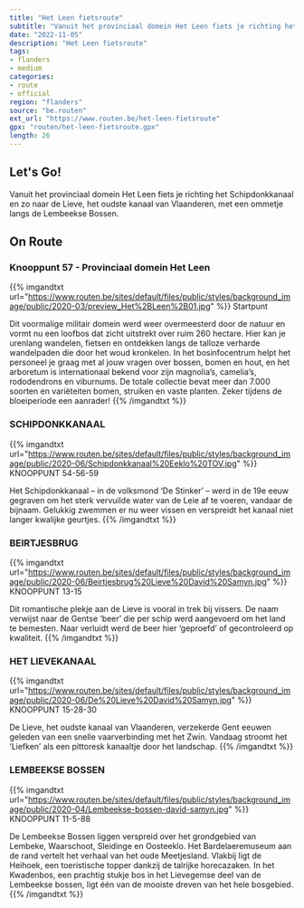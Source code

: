 ```yaml
---
title: "Het Leen fietsroute"
subtitle: "Vanuit het provinciaal domein Het Leen fiets je richting het Schipdonkkanaal en zo naar de Lieve, het oudste kanaal van Vlaanderen, met een ommetje langs de Lembeekse Bossen"
date: "2022-11-05"
description: "Het Leen fietsroute"
tags:
- flanders
- medium
categories:
- route
- official
region: "flanders"
source: "be.routen"
ext_url: "https://www.routen.be/het-leen-fietsroute"
gpx: "routen/het-leen-fietsroute.gpx"
length: 26
---
```


## Let's Go!

Vanuit het provinciaal domein Het Leen fiets je richting het Schipdonkkanaal en zo naar de Lieve, het oudste kanaal van Vlaanderen, met een ommetje langs de Lembeekse Bossen.

## On Route

### Knooppunt 57 - Provinciaal domein Het Leen

{{% imgandtxt url="https://www.routen.be/sites/default/files/public/styles/background_image/public/2020-03/preview_Het%2BLeen%2B01.jpg" %}}
Startpunt

Dit voormalige militair domein werd weer overmeesterd door de natuur en vormt nu een loofbos dat zicht uitstrekt over ruim 260 hectare. Hier kan je urenlang wandelen, fietsen en ontdekken langs de talloze verharde wandelpaden die door het woud kronkelen. In het bosinfocentrum helpt het personeel je graag met al jouw vragen over bossen, bomen en hout, en het arboretum is internationaal bekend voor zijn magnolia’s, camelia’s, rododendrons en viburnums. De totale collectie bevat meer dan 7.000 soorten en variëteiten bomen, struiken en vaste planten. Zeker tijdens de bloeiperiode een aanrader!
{{% /imgandtxt %}}

### SCHIPDONKKANAAL

{{% imgandtxt url="https://www.routen.be/sites/default/files/public/styles/background_image/public/2020-06/Schipdonkkanaal%20Eeklo%20TOV.jpg" %}}
KNOOPPUNT 54-56-59

Het Schipdonkkanaal – in de volksmond ‘De Stinker’ – werd in de 19e eeuw gegraven om het sterk vervuilde water van de Leie af te voeren, vandaar de bijnaam. Gelukkig zwemmen er nu weer vissen en verspreidt het kanaal niet langer kwalijke geurtjes.
{{% /imgandtxt %}}

### BEIRTJESBRUG

{{% imgandtxt url="https://www.routen.be/sites/default/files/public/styles/background_image/public/2020-06/Beirtjesbrug%20Lieve%20David%20Samyn.jpg" %}}
KNOOPPUNT 13-15

Dit romantische plekje aan de Lieve is vooral in trek bij vissers. De naam verwijst naar de Gentse ‘beer’ die per schip werd aangevoerd om het land te bemesten. Naar verluidt werd de beer hier ‘geproefd’ of gecontroleerd op kwaliteit.
{{% /imgandtxt %}}

### HET LIEVEKANAAL

{{% imgandtxt url="https://www.routen.be/sites/default/files/public/styles/background_image/public/2020-06/De%20Lieve%20David%20Samyn.jpg" %}}
KNOOPPUNT 15-28-30

De Lieve, het oudste kanaal van Vlaanderen, verzekerde Gent eeuwen geleden van een snelle vaarverbinding met het Zwin. Vandaag stroomt het ‘Liefken’ als een pittoresk kanaaltje door het landschap.
{{% /imgandtxt %}}

### LEMBEEKSE BOSSEN

{{% imgandtxt url="https://www.routen.be/sites/default/files/public/styles/background_image/public/2020-04/Lembeekse-bossen-david-samyn.jpg" %}}
KNOOPPUNT 11-5-88

De Lembeekse Bossen liggen verspreid over het grondgebied van Lembeke, Waarschoot, Sleidinge en Oosteeklo. Het Bardelaeremuseum aan de rand vertelt het verhaal van het oude Meetjesland. Vlakbij ligt de Heihoek, een toeristische topper dankzij de talrijke horecazaken. In het Kwadenbos, een prachtig stukje bos in het Lievegemse deel van de Lembeekse bossen, ligt één van de mooiste dreven van het hele bosgebied.
{{% /imgandtxt %}}


